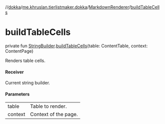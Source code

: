 //[dokka](../../../index.md)/[me.khruslan.tierlistmaker.dokka](../index.md)/[MarkdownRenderer](index.md)/[buildTableCells](build-table-cells.md)

# buildTableCells

private fun [StringBuilder](https://kotlinlang.org/api/latest/jvm/stdlib/kotlin.text/-string-builder/index.html).[buildTableCells](build-table-cells.md)(table: ContentTable, context: ContentPage)

Renders table cells.

#### Receiver

Current string builder.

#### Parameters

| | |
|---|---|
| table | Table to render. |
| context | Context of the page. |
